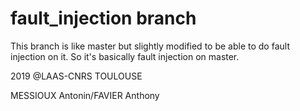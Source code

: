# fault_injection branch

This branch is like master but slightly modified to be able to do fault injection on it. So it's basically fault injection on master.
 
 2019 @LAAS-CNRS TOULOUSE
 
 MESSIOUX Antonin/FAVIER Anthony
